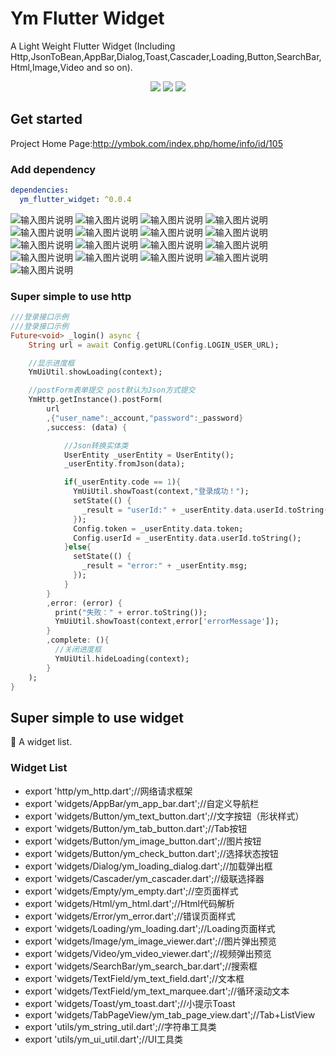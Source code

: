 # Ym Flutter Widget
A Light Weight Flutter Widget
(Including Http,JsonToBean,AppBar,Dialog,Toast,Cascader,Loading,Button,SearchBar,Html,Image,Video and so on).


<p align="center" >
    <img src="https://img.shields.io/badge/flutter-2.2.0-green" />
    <img src="https://img.shields.io/badge/ym-flutter-widget-0.0.4-orange" />
    <img src="https://img.shields.io/badge/dio-4.9.0-blue" />
</p>
  
## Get started
Project Home Page:http://ymbok.com/index.php/home/info/id/105

### Add dependency

```yaml
dependencies:
  ym_flutter_widget: ^0.0.4
```

![输入图片说明](https://images.gitee.com/uploads/images/2021/0531/134456_7001ef4a_1461204.png "1.png")
![输入图片说明](https://images.gitee.com/uploads/images/2021/0531/134504_fadbefbe_1461204.png "2.png")
![输入图片说明](https://images.gitee.com/uploads/images/2021/0531/134512_73d65a48_1461204.png "3.png")
![输入图片说明](https://images.gitee.com/uploads/images/2021/0531/134518_6dba8ac6_1461204.png "4.png")
![输入图片说明](https://images.gitee.com/uploads/images/2021/0531/134524_c0ca803a_1461204.png "5.png")
![输入图片说明](https://images.gitee.com/uploads/images/2021/0531/134529_54bc1cfe_1461204.png "6.png")
![输入图片说明](https://images.gitee.com/uploads/images/2021/0531/134535_34c176dd_1461204.png "7.png")
![输入图片说明](https://images.gitee.com/uploads/images/2021/0531/134541_0d61364c_1461204.png "8.png")
![输入图片说明](https://images.gitee.com/uploads/images/2021/0531/134547_b8d649a3_1461204.png "9.png")
![输入图片说明](https://images.gitee.com/uploads/images/2021/0531/134553_205a73ca_1461204.png "10.png")
![输入图片说明](https://images.gitee.com/uploads/images/2021/0531/134559_cd16b650_1461204.png "11.png")
![输入图片说明](https://images.gitee.com/uploads/images/2021/0531/134604_24dcbced_1461204.png "12.png")
![输入图片说明](https://images.gitee.com/uploads/images/2021/0531/134610_92c26753_1461204.png "13.png")
![输入图片说明](https://images.gitee.com/uploads/images/2021/0531/134617_ac03a280_1461204.png "14.png")
![输入图片说明](https://images.gitee.com/uploads/images/2021/0531/134622_49a1cfe2_1461204.png "15.png")
![输入图片说明](https://images.gitee.com/uploads/images/2021/0531/134628_1e792f0e_1461204.png "16.png")
![输入图片说明](https://images.gitee.com/uploads/images/2021/0531/134634_cbc045fc_1461204.png "17.png")

### Super simple to use http

```dart
///登录接口示例
///登录接口示例
Future<void> _login() async {
    String url = await Config.getURL(Config.LOGIN_USER_URL);

    //显示进度框
    YmUiUtil.showLoading(context);

    //postForm表单提交 post默认为Json方式提交
    YmHttp.getInstance().postForm(
        url
        ,{"user_name":_account,"password":_password}
        ,success: (data) {

            //Json转换实体类
            UserEntity _userEntity = UserEntity();
            _userEntity.fromJson(data);

            if(_userEntity.code == 1){
              YmUiUtil.showToast(context,"登录成功！");
              setState(() {
                _result = "userId:" + _userEntity.data.userId.toString() + ",token:" + _userEntity.data.token;
              });
              Config.token = _userEntity.data.token;
              Config.userId = _userEntity.data.userId.toString();
            }else{
              setState(() {
                _result = "error:" + _userEntity.msg;
              });
            }
        }
        ,error: (error) {
          print("失败：" + error.toString());
          YmUiUtil.showToast(context,error['errorMessage']);
        }
        ,complete: (){
          //关闭进度框
          YmUiUtil.hideLoading(context);
        }
    );
}
```

## Super simple to use widget

🎉 A widget list.

### Widget List

- export 'http/ym_http.dart';//网络请求框架
- export 'widgets/AppBar/ym_app_bar.dart';//自定义导航栏
- export 'widgets/Button/ym_text_button.dart';//文字按钮（形状样式）
- export 'widgets/Button/ym_tab_button.dart';//Tab按钮
- export 'widgets/Button/ym_image_button.dart';//图片按钮
- export 'widgets/Button/ym_check_button.dart';//选择状态按钮
- export 'widgets/Dialog/ym_loading_dialog.dart';//加载弹出框
- export 'widgets/Cascader/ym_cascader.dart';//级联选择器
- export 'widgets/Empty/ym_empty.dart';//空页面样式
- export 'widgets/Html/ym_html.dart';//Html代码解析
- export 'widgets/Error/ym_error.dart';//错误页面样式
- export 'widgets/Loading/ym_loading.dart';//Loading页面样式
- export 'widgets/Image/ym_image_viewer.dart';//图片弹出预览
- export 'widgets/Video/ym_video_viewer.dart';//视频弹出预览
- export 'widgets/SearchBar/ym_search_bar.dart';//搜索框
- export 'widgets/TextField/ym_text_field.dart';//文本框
- export 'widgets/TextField/ym_text_marquee.dart';//循环滚动文本
- export 'widgets/Toast/ym_toast.dart';//小提示Toast
- export 'widgets/TabPageView/ym_tab_page_view.dart';//Tab+ListView
- export 'utils/ym_string_util.dart';//字符串工具类
- export 'utils/ym_ui_util.dart';//UI工具类


